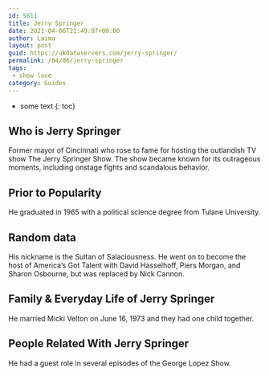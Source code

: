 ```yaml
---
id: 5811
title: Jerry Springer
date: 2021-04-06T21:49:07+00:00
author: Laima
layout: post
guid: https://ukdataservers.com/jerry-springer/
permalink: /04/06/jerry-springer
tags:
 - show love
category: Guides
---
```


* some text
{: toc}


## Who is Jerry Springer
                  
                  
                  
Former mayor of Cincinnati who rose to fame for hosting the outlandish TV show The Jerry Springer Show. The show became known for its outrageous moments, including onstage fights and scandalous behavior.
                  
              
            
              
            
                
                
                
## Prior to Popularity
                  
                  
                  
He graduated in 1965 with a political science degree from Tulane University.
                  
              
            
              
            
                
                
                
## Random data
                  
                  
                  
His nickname is the Sultan of Salaciousness. He went on to become the host of America&#8217;s Got Talent with David Hasselhoff, Piers Morgan, and Sharon Osbourne, but was replaced by Nick Cannon.
                  
              
            
              
            
                
                
                
## Family & Everyday Life of Jerry Springer
                  
                  
                  
He married Micki Velton on June 16, 1973 and they had one child together.
                  
              
            
              
            
                
                
                
## People Related With Jerry Springer
                  
                  
                  
He had a guest role in several episodes of the George Lopez Show.
                  
              
            
              
            
                
              
            
              
              
            
            
              
            
          
          
          
